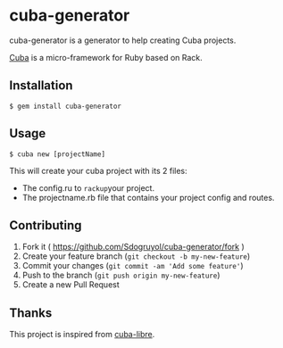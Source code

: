 # cuba-generator

cuba-generator is a generator to help creating Cuba projects.

[Cuba](https://github.com/soveran/cuba) is a micro-framework for Ruby based on Rack.

## Installation

    $ gem install cuba-generator

## Usage

    $ cuba new [projectName]

This will create your cuba project with its 2 files:

* The config.ru to ```rackup```your project.
* The projectname.rb file that contains your project config and routes.

## Contributing

1. Fork it ( https://github.com/Sdogruyol/cuba-generator/fork )
2. Create your feature branch (`git checkout -b my-new-feature`)
3. Commit your changes (`git commit -am 'Add some feature'`)
4. Push to the branch (`git push origin my-new-feature`)
5. Create a new Pull Request

## Thanks

This project is inspired from [cuba-libre](https://github.com/gdurelle/cuba-libre).
